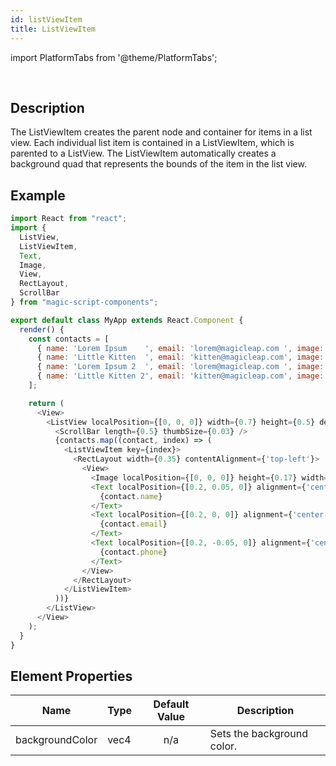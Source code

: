 ```yaml
---
id: listViewItem
title: ListViewItem
---
```


import PlatformTabs from '@theme/PlatformTabs';

<PlatformTabs component='listviewitem' />​

## Description

The ListViewItem creates the parent node and container for items in a list view. Each individual list item is contained in a ListViewItem, which is parented to a ListView. The ListViewItem automatically creates a background quad that represents the bounds of the item in the list view.

## Example

```javascript
import React from "react";
import {
  ListView,
  ListViewItem,
  Text,
  Image,
  View,
  RectLayout,
  ScrollBar
} from "magic-script-components";

export default class MyApp extends React.Component {
  render() {
    const contacts = [
      { name: 'Lorem Ipsum    ', email: 'lorem@magicleap.com ', image: require('../resources/contact1.jpg'), phone: '(555)-123-1234' },
      { name: 'Little Kitten  ', email: 'kitten@magicleap.com', image: require('../resources/contact2.jpg'), phone: '(555)-123-1234' },
      { name: 'Lorem Ipsum 2  ', email: 'lorem@magicleap.com ', image: require('../resources/contact1.jpg'), phone: '(555)-123-1234' },
      { name: 'Little Kitten 2', email: 'kitten@magicleap.com', image: require('../resources/contact2.jpg'), phone: '(555)-123-1234' }
    ];

    return (
      <View>
        <ListView localPosition={[0, 0, 0]} width={0.7} height={0.5} defaultItemAlignment={'top-left'} defaultItemPadding={[0, 0, 0.01, 0]}>
          <ScrollBar length={0.5} thumbSize={0.03} />
          {contacts.map((contact, index) => (
            <ListViewItem key={index}>
              <RectLayout width={0.35} contentAlignment={'top-left'}>
                <View>
                  <Image localPosition={[0, 0, 0]} height={0.17} width={0.17} filePath={contact.image} />
                  <Text localPosition={[0.2, 0.05, 0]} alignment={'center-left'} textSize={0.07} weight={"bold"} textColor={"#85D834"} >
                    {contact.name}
                  </Text>
                  <Text localPosition={[0.2, 0, 0]} alignment={'center-left'} textSize={0.05} textColor={"#e0e0e0"} >
                    {contact.email}
                  </Text>
                  <Text localPosition={[0.2, -0.05, 0]} alignment={'center-left'} textSize={0.05} textColor={"#B5B5B5"}>
                    {contact.phone}
                  </Text>
                </View>
              </RectLayout>
            </ListViewItem>
          ))}
        </ListView>
      </View>
    );
  }
}
```

## Element Properties

| Name            | Type | Default Value | Description                |
| --------------- | ---- | :-----------: | -------------------------- |
| backgroundColor | vec4 |      n/a      | Sets the background color. |
